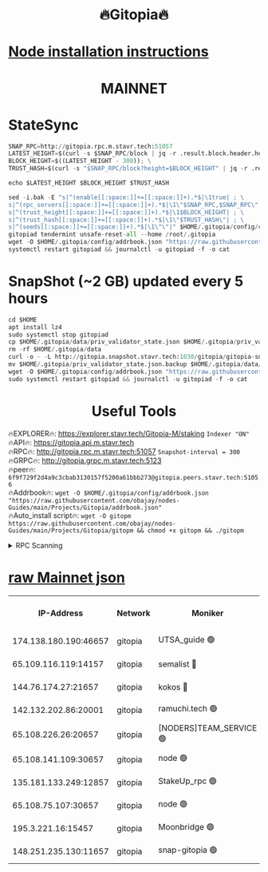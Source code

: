 <h1 align="center"> 🔥Gitopia🔥</h1>

[Node installation instructions](https://github.com/obajay/nodes-Guides/tree/main/Projects/Gitopia)
=

<h1 align="center"> MAINNET</h1>

# StateSync
```python
SNAP_RPC=http://gitopia.rpc.m.stavr.tech:51057
LATEST_HEIGHT=$(curl -s $SNAP_RPC/block | jq -r .result.block.header.height); \
BLOCK_HEIGHT=$((LATEST_HEIGHT - 300)); \
TRUST_HASH=$(curl -s "$SNAP_RPC/block?height=$BLOCK_HEIGHT" | jq -r .result.block_id.hash)

echo $LATEST_HEIGHT $BLOCK_HEIGHT $TRUST_HASH

sed -i.bak -E "s|^(enable[[:space:]]+=[[:space:]]+).*$|\1true| ; \
s|^(rpc_servers[[:space:]]+=[[:space:]]+).*$|\1\"$SNAP_RPC,$SNAP_RPC\"| ; \
s|^(trust_height[[:space:]]+=[[:space:]]+).*$|\1$BLOCK_HEIGHT| ; \
s|^(trust_hash[[:space:]]+=[[:space:]]+).*$|\1\"$TRUST_HASH\"| ; \
s|^(seeds[[:space:]]+=[[:space:]]+).*$|\1\"\"|" $HOME/.gitopia/config/config.toml
gitopiad tendermint unsafe-reset-all --home /root/.gitopia
wget -O $HOME/.gitopia/config/addrbook.json "https://raw.githubusercontent.com/obajay/nodes-Guides/main/Projects/Gitopia/addrbook.json"
systemctl restart gitopiad && journalctl -u gitopiad -f -o cat
```
# SnapShot (~2 GB) updated every 5 hours
```python
cd $HOME
apt install lz4
sudo systemctl stop gitopiad
cp $HOME/.gitopia/data/priv_validator_state.json $HOME/.gitopia/priv_validator_state.json.backup
rm -rf $HOME/.gitopia/data
curl -o - -L http://gitopia.snapshot.stavr.tech:1030/gitopia/gitopia-snap.tar.lz4 | lz4 -c -d - | tar -x -C $HOME/.gitopia --strip-components 2
mv $HOME/.gitopia/priv_validator_state.json.backup $HOME/.gitopia/data/priv_validator_state.json
wget -O $HOME/.gitopia/config/addrbook.json "https://raw.githubusercontent.com/obajay/nodes-Guides/main/Projects/Gitopia/addrbook.json"
sudo systemctl restart gitopiad && journalctl -u gitopiad -f -o cat
```
 <h1 align="center"> Useful Tools</h1>

🔥EXPLORER🔥:      https://explorer.stavr.tech/Gitopia-M/staking  `Indexer "ON"` \
🔥API🔥: 			 		 https://gitopia.api.m.stavr.tech \
🔥RPC🔥:           http://gitopia.rpc.m.stavr.tech:51057              `Snapshot-interval = 300` \
🔥GRPC🔥:          http://gitopia.grpc.m.stavr.tech:5123 \
🔥peer🔥:					 `6f9f729f2d4a9c3cbab3130157f5200a61bbb273@gitopia.peers.stavr.tech:51056` \
🔥Addrbook🔥:    ```wget -O $HOME/.gitopia/config/addrbook.json "https://raw.githubusercontent.com/obajay/nodes-Guides/main/Projects/Gitopia/addrbook.json"``` \
🔥Auto_install script🔥: ```wget -O gitopm https://raw.githubusercontent.com/obajay/nodes-Guides/main/Projects/Gitopia/gitopm && chmod +x gitopm && ./gitopm```


<details>
<summary>RPC Scanning</summary>

<h2 align="center"> We scan nodes in real time every 4 hours. And we provide the final result of RPC endpoints.
We cannot influence the operation of these nodes in any way. </h2>


```python
If Voting Power is higher than 0 --> then the Node is a validator of the network and may be subject to attack and be a potential threat to the chain.
```
```python
We marked such validators with a red symbol
```

</details>

[raw Mainnet json](https://rpc-check.gitopm.stavr.tech/gitopm/rpc-gitopm-result.json)
=

<table><tr><th>IP-Address</th><th>Network</th><th>Moniker</th><th>Latest Block Height</th><th>Earliest Block Height</th><th>Catching Up</th><th>Voting Power</th><th>Scan Time</th></tr><tr><td>174.138.180.190:46657</td><td>gitopia</td><td>UTSA_guide 🟢</td><td>9736067</td><td>6071990</td><td>False</td><td>0</td><td>2023-11-27T03:21:20.079907662UTC</td></tr><tr><td>65.109.116.119:14157</td><td>gitopia</td><td>semalist 🔴</td><td>9736070</td><td>6071990</td><td>False</td><td>428632</td><td>2023-11-27T03:21:25.071662528UTC</td></tr><tr><td>144.76.174.27:21657</td><td>gitopia</td><td>kokos 🔴</td><td>9736085</td><td>6071990</td><td>False</td><td>936373</td><td>2023-11-27T03:21:49.348548291UTC</td></tr><tr><td>142.132.202.86:20001</td><td>gitopia</td><td>ramuchi.tech 🟢</td><td>9736083</td><td>6548337</td><td>False</td><td>0</td><td>2023-11-27T03:21:46.662339119UTC</td></tr><tr><td>65.108.226.26:20657</td><td>gitopia</td><td>[NODERS]TEAM_SERVICE 🟢</td><td>9736094</td><td>6846001</td><td>False</td><td>0</td><td>2023-11-27T03:22:08.415837271UTC</td></tr><tr><td>65.108.141.109:30657</td><td>gitopia</td><td>node 🟢</td><td>9736083</td><td>6931333</td><td>False</td><td>0</td><td>2023-11-27T03:21:46.170547381UTC</td></tr><tr><td>135.181.133.249:12857</td><td>gitopia</td><td>StakeUp_rpc 🟢</td><td>9736083</td><td>8010001</td><td>False</td><td>0</td><td>2023-11-27T03:21:46.997661207UTC</td></tr><tr><td>65.108.75.107:30657</td><td>gitopia</td><td>node 🟢</td><td>9736093</td><td>8802845</td><td>False</td><td>0</td><td>2023-11-27T03:22:01.933345696UTC</td></tr><tr><td>195.3.221.16:15457</td><td>gitopia</td><td>Moonbridge 🟢</td><td>9736071</td><td>9388094</td><td>False</td><td>0</td><td>2023-11-27T03:21:27.458021727UTC</td></tr><tr><td>148.251.235.130:11657</td><td>gitopia</td><td>snap-gitopia 🟢</td><td>9736083</td><td>9516001</td><td>False</td><td>0</td><td>2023-11-27T03:21:46.413507688UTC</td></tr></table>
